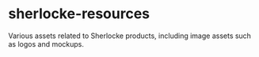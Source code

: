 sherlocke-resources
===================

Various assets related to Sherlocke products, including image assets such as logos and mockups.
